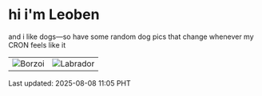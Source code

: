 # hi i'm Leoben

and i like dogs—so have some random dog pics that change whenever my CRON feels like it

|  |  |
|--------|----------|
| ![Borzoi](https://random-dog-vercel.vercel.app/api/random-borzoi?v=1754622312) | ![Labrador](https://random-dog-vercel.vercel.app/api/random-labrador?v=1754622312) |

Last updated: 2025-08-08 11:05 PHT

